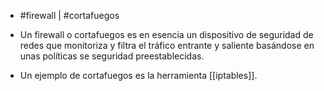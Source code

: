 - #firewall | #cortafuegos

- Un firewall o cortafuegos es en esencia un dispositivo de seguridad de redes que monitoriza y filtra el tráfico entrante y saliente basándose en unas políticas se seguridad preestablecidas.
- Un ejemplo de cortafuegos es la herramienta [[iptables]].